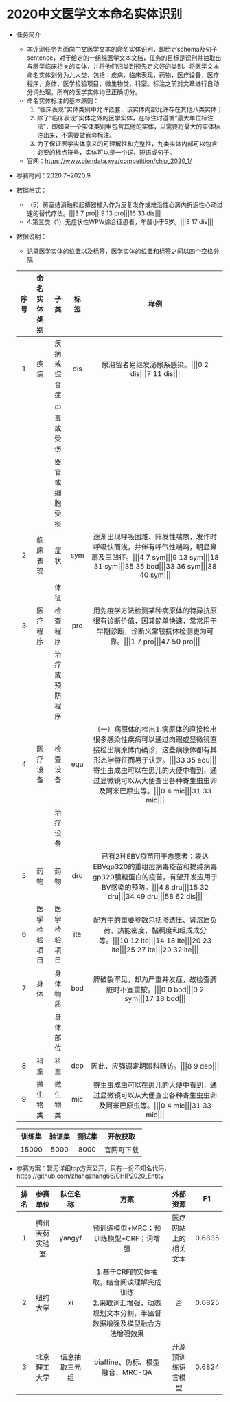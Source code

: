 # 2020中文医学文本命名实体识别

* 任务简介
  * 本评测任务为面向中文医学文本的命名实体识别，即给定schema及句子sentence，对于给定的一组纯医学文本文档，任务的目标是识别并抽取出与医学临床相关的实体，并将他们归类到预先定义好的类别。将医学文本命名实体划分为九大类，包括：疾病，临床表现，药物，医疗设备，医疗程序，身体，医学检验项目，微生物类，科室。标注之前对文章进行自动分词处理，所有的医学实体均已正确切分。
  * 命名实体标注的基本原则：
    1. “临床表现”实体类别中允许嵌套，该实体内部允许存在其他八类实体；
    2. 除了“临床表现”实体之外的医学实体，在标注时遵循“最大单位标注法”，即如果一个实体类别里包含其他的实体，只需要将最大的实体标注出来，不需要做嵌套标注。
    3. 为了保证医学实体意义的可理解性和完整性，九类实体内部可以包含必要的标点符号，实体可以是一个词、短语或句子。
  * 官网：https://www.biendata.xyz/competition/chip_2020_1/

* 参赛时间：2020.7~2020.9

* 数据格式：

  * （5）房室结消融和起搏器植入作为反复发作或难治性心房内折返性心动过速的替代疗法。|||3    7    pro|||9    13    pro|||16    33    dis|||
  * 4.第三类（1）无症状性WPW综合征患者，年龄小于5岁。|||8    17    dis|||

* 数据说明：

  * 记录医学实体的位置以及标签，医学实体的位置和标签之间以四个空格分隔

  | 序号 | 命名实体类别 |      子类      | 标签 |                             样例                             |
  | :--: | :----------: | :------------: | :--: | :----------------------------------------------------------: |
  |  1   |     疾病     |  疾病或综合症  | dis  | 尿潴留者易继发泌尿系感染。\|\|\|0 2 dis\|\|\|7 11 dis\|\|\|  |
  |      |              |   中毒或受伤   |      |                                                              |
  |      |              | 器官或细胞受损 |      |                                                              |
  |  2   |   临床表现   |      症状      | sym  | 逐渐出现呼吸困难、阵发性喘憋，发作时呼吸快而浅，并伴有呼气性喘鸣，明显鼻扇及三凹征。\|\|\|4 7 sym\|\|\|9 13 sym\|\|\|18 31 sym\|\|\|35 35 bod\|\|\|33 36 sym\|\|\|38 40 sym\|\|\| |
  |      |              |      体征      |      |                                                              |
  |  3   |   医疗程序   |    检查程序    | pro  | 用免疫学方法检测某种病原体的特异抗原很有诊断价值，因其简单快速，常常用于早期诊断，诊断义常较抗体检测更为可靠。\|\|\|1 7 pro\|\|\|47 50 pro\|\|\| |
  |      |              | 治疗或预防程序 |      |                                                              |
  |  4   |   医疗设备   |    检查设备    | equ  | （一）病原体的检出1.病原体的直接检出很多感染性疾病可以通过肉眼或显微镜直接检出病原体而确诊，这些病原体都有其形态学特征而易于认定。\|\|\|33 35 equ\|\|\| 寄生虫成虫可以在患儿的大便中看到，通过显微镜可以从大便查出各种寄生虫虫卵及阿米巴原虫等。\|\|\|0 4 mic\|\|\|31 33 mic\|\|\| |
  |      |              |    治疗设备    |      |                                                              |
  |  5   |     药物     |      药物      | dru  | 已有2种EBV疫苗用于志愿者：表达EBVgp320的重组痘病毒疫苗和提纯病毒gp320膜糖蛋白的疫苗，有望开发应用于BV感染的预防。\|\|\|4 8 dru\|\|\|15 32 dru\|\|\|34 49 dru\|\|\|58 62 dis\|\|\| |
  |  6   | 医学检验项目 |  医学检验项目  | ite  | 配方中的重要参数包括渗透压、肾溶质负荷、热能密度、黏稠度和组成成分等。\|\|\|10 12 ite\|\|\|14 18 ite\|\|\|20 23 ite\|\|\|25 27 ite\|\|\|29 32 ite\|\|\| |
  |  7   |     身体     |    身体物质    | bod  | 脾破裂罕见，却为严重并发症，故检查脾脏时不宜重按。\|\|\|0 0 bod\|\|\|0 2 sym\|\|\|17 18 bod\|\|\| |
  |      |              |    身体部位    |      |                                                              |
  |  8   |     科室     |      科室      | dep  |        因此，应强调定期眼科随访。\|\|\|8 9 dep\|\|\|         |
  |  9   |   微生物类   |    微生物类    | mic  | 寄生虫成虫可以在患儿的大便中看到，通过显微镜可以从大便查出各种寄生虫虫卵及阿米巴原虫等。\|\|\|0 4 mic\|\|\|31 33 mic\|\|\| |

  | 训练集 | 验证集 | 测试集 |  开放获取  |
  | :----: | :----: | :----: | :--------: |
  | 15000  |  5000  |  8000  | 官网可下载 |

  

* 参赛方案：暂无详细top方案公开，只有一份不知名代码，https://github.com/zhangzhang66/CHIP2020_Entity

  | 排名 |    参赛单位    |    队伍名称    |                             方案                             |       外部资源       |   F1   |
  | :--: | :------------: | :------------: | :----------------------------------------------------------: | :------------------: | :----: |
  |  1   | 腾讯天衍实验室 |     yangyf     |            预训练模型+MRC；预训练模型+CRF；词增强            | 医疗网站上的相关文本 | 0.6835 |
  |  2   |    纽约大学    |       xi       | 1.基于CRF的实体抽取，结合阅读理解完成训练<br/>2.采取词汇增强，动态规划文本分割，半监督数据增强及模型融合方法增强效果 |          否          | 0.6825 |
  |  3   |  北京理工大学  | 信息抽取三元组 |               biaffine、伪标、模型融合、MRC-QA               |  开源预训练语言模型  | 0.6824 |

  